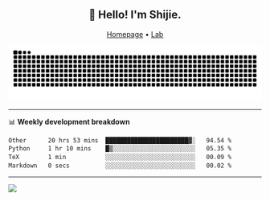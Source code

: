 <h2 align="center">👋 Hello! I'm Shijie.</h2>
<p align="center">
  <a href="https://xu-shi-jie.github.io"> Homepage</a> •
  <a href="https://onodalab.ees.hokudai.ac.jp"> Lab </a>
</p>

![Snake animation](https://github.com/xu-shi-jie/xu-shi-jie/blob/output/github-snake.svg)


-------

📊 **Weekly development breakdown**
<!--START_SECTION:waka-->

```txt
Other      20 hrs 53 mins  ███████████████████████▓░   94.54 %
Python     1 hr 10 mins    █▒░░░░░░░░░░░░░░░░░░░░░░░   05.35 %
TeX        1 min           ░░░░░░░░░░░░░░░░░░░░░░░░░   00.09 %
Markdown   0 secs          ░░░░░░░░░░░░░░░░░░░░░░░░░   00.02 %
```

<!--END_SECTION:waka-->

-------
![](https://komarev.com/ghpvc/?username=xu-shi-jie&style=flat-square&color=blue) 
